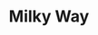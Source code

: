--- 
title: "Milky Way"
publishdate: "2019-2-27T16:48:46+02:00"
src: "https://365manga.net/manga/milky-way"
image: "https://data.365manga.net/images/thumbnails/30416-milky-way.jpg"
description: " From Dragon Voice: First of Jack & Elena series, where Jack meets Elena. The two are robots. They can live forever. Do they want to? Maybe yes, since they found each other. From PRISMS: It's a story of a love triangle composed of two sexless (but not completely genderless) androids and one human woman."
---